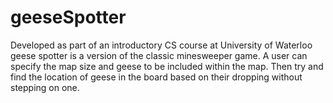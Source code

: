# geeseSpotter
Developed as part of an introductory CS course at University of Waterloo geese spotter is a version of the classic minesweeper game. A user can specify the map size and geese to be included within the map. Then try and find the location of geese in the board based on their dropping without stepping on one.
